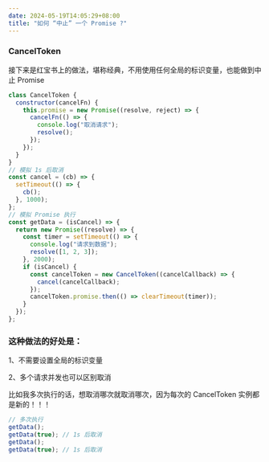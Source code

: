 ```yaml
---
date: 2024-05-19T14:05:29+08:00
title: "如何 “中止” 一个 Promise ?"
---
```


### CancelToken

接下来是红宝书上的做法，堪称经典，不用使用任何全局的标识变量，也能做到中止 Promise

```js
class CancelToken {
  constructor(cancelFn) {
    this.promise = new Promise((resolve, reject) => {
      cancelFn(() => {
        console.log("取消请求");
        resolve();
      });
    });
  }
}
// 模拟 1s 后取消
const cancel = (cb) => {
  setTimeout(() => {
    cb();
  }, 1000);
};
// 模拟 Promise 执行
const getData = (isCancel) => {
  return new Promise((resolve) => {
    const timer = setTimeout(() => {
      console.log("请求到数据");
      resolve([1, 2, 3]);
    }, 2000);
    if (isCancel) {
      const cancelToken = new CancelToken((cancelCallback) => {
        cancel(cancelCallback);
      });
      cancelToken.promise.then(() => clearTimeout(timer));
    }
  });
};
```

### 这种做法的好处是：

1、不需要设置全局的标识变量

2、多个请求并发也可以区别取消

比如我多次执行的话，想取消哪次就取消哪次，因为每次的 CancelToken 实例都是新的！！！

```js
// 多次执行
getData();
getData(true); // 1s 后取消
getData();
getData(true); // 1s 后取消
```
